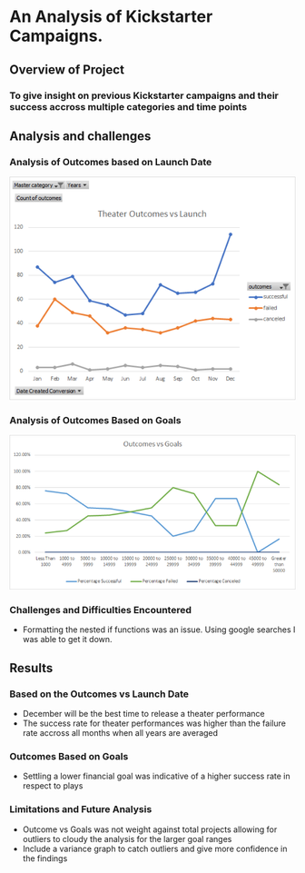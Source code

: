 # An Analysis of Kickstarter Campaigns.

## Overview of Project
### To give insight on previous Kickstarter campaigns and their success accross multiple categories and time points





## Analysis and challenges
### Analysis of Outcomes based on Launch Date
![Theater_Outcomes_vs_Launch](https://github.com/JasonWilliams88/KickStarter_Analysis/blob/main/Resources/Theater_Outcomes_vs_Launch.png)

### Analysis of Outcomes Based on Goals
![Outcomes_vs_Goals](https://github.com/JasonWilliams88/KickStarter_Analysis/blob/main/Resources/Outcomes_vs_Goals.png)

### Challenges and Difficulties Encountered 
- Formatting the nested if functions was an issue. Using google searches I was able to get it down.




## Results
### Based on the Outcomes vs Launch Date
- December will be the best time to release a theater performance 
- The success rate for theater performances was higher than the failure rate accross all months when all years are averaged 

### Outcomes Based on Goals
- Settling a lower financial goal was indicative of a higher success rate in respect to plays


### Limitations and Future Analysis
- Outcome vs Goals was not weight against total projects allowing for outliers to cloudy the analysis for the larger goal ranges
- Include a variance graph to catch outliers and give more confidence in the findings
